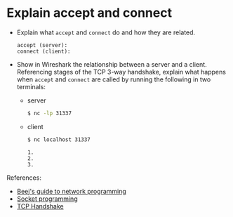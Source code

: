 # Explain accept and connect

- Explain what `accept` and `connect` do and how they are related.

    ```text
    accept (server):
    connect (client):
    ```

- Show in Wireshark the relationship between a server and a client.  Referencing stages of the TCP 3-way handshake, explain what happens when `accept` and `connect` are called by running the following in two terminals:

  - server

    ```bash
    $ nc -lp 31337
    ```

  - client

    ```bash
    $ nc localhost 31337
    ```

    ```text
    1.
    2.
    3.
    ```


References:

- [Beej's guide to network programming](https://beej.us/guide/bgnet/html/)
- [Socket programming](https://www.geeksforgeeks.org/socket-programming-cc/)
- [TCP Handshake](https://www.geeksforgeeks.org/tcp-3-way-handshake-process/)
